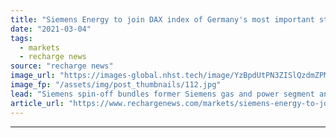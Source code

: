 ```yaml
---
title: "Siemens Energy to join DAX index of Germany's most important stocks"
date: "2021-03-04"
tags: 
  - markets
  - recharge news
source: "recharge news"
image_url: "https://images-global.nhst.tech/image/YzBpdUtPN3ZISlQzdmZPM1FkalIxd1Vja2FvQ1hTU3dlcVZadmlGSm9BMD0=/nhst/binary/7e57f9d6f42018d8b7983db1693d441c"
image_fp: "/assets/img/post_thumbnails/112.jpg"
lead: "Siemens spin-off bundles former Siemens gas and power segment and owns majority in wind turbine maker Siemens Gamesa"
article_url: "https://www.rechargenews.com/markets/siemens-energy-to-join-dax-index-of-germanys-most-important-stocks/2-1-974266"
---
```


---

